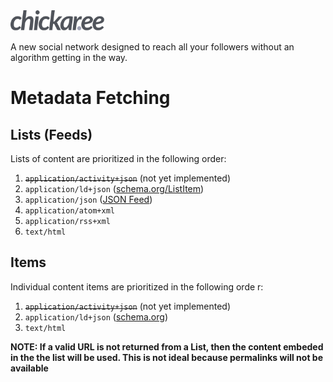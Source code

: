 <img src="public/img/logo2.svg" width="30%" alt="Chickaree" />

A new social network designed to reach all your followers without an algorithm getting in the way.

# Metadata Fetching

## Lists (Feeds)
Lists of content are prioritized in the following order:
1.  ~~`application/activity+json`~~ (not yet implemented)
2. `application/ld+json` ([schema.org/ListItem](https://schema.org/ListItem))
3. `application/json` ([JSON Feed](https://jsonfeed.org/))
4. `application/atom+xml`
5. `application/rss+xml`
8. `text/html`

## Items
Individual content items are prioritized in the following orde  r:
1.  ~~`application/activity+json`~~ (not yet implemented)
2. `application/ld+json` ([schema.org](https://schema.org/))
3. `text/html`

**NOTE: If a valid URL is not returned from a List, then the content embeded in the the list will be used. This is not ideal because permalinks will not be available**
